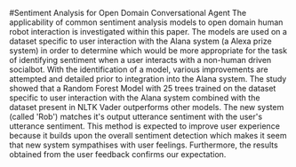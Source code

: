 #Sentiment Analysis for Open Domain Conversational Agent
The applicability of common sentiment analysis models to open domain human robot interaction is investigated within this paper. The models are used on a dataset specific to user interaction with the Alana system (a Alexa prize system) in order to determine which would be more appropriate for the task of identifying sentiment when a user interacts with a non-human driven socialbot. With the identification of a model, various improvements are attempted and detailed prior to integration into the Alana system. The study showed that a Random Forest Model with 25 trees trained on the dataset specific to user interaction with the Alana system combined with the dataset present in NLTK Vader outperforms other models. The new system (called 'Rob') matches it's output utterance sentiment with the user's utterance sentiment. This method is expected to improve user experience because it builds upon the overall sentiment detection which makes it seem that new system sympathises with user feelings. Furthermore, the results obtained from the user feedback confirms our expectation.
